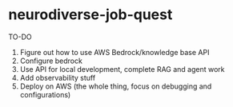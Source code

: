 # neurodiverse-job-quest

TO-DO
1. Figure out how to use AWS Bedrock/knowledge base API
2. Configure bedrock
3. Use API for local development, complete RAG and agent work
4. Add observability stuff
5. Deploy on AWS (the whole thing, focus on debugging and configurations)
